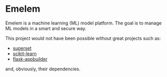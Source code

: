 Emelem
======

Emelem is a machine learning (ML) model platform. The goal is to manage ML models in a smart and secure way. 

This project would not have been possible without great projects such as:

- [superset](http://airbnb.io/projects/superset/)
- [scikit-learn](http://scikit-learn.org/stable/)
- [flask-appbuilder](https://flask-appbuilder.readthedocs.io/en/latest/)

and, obviously, their dependencies.



